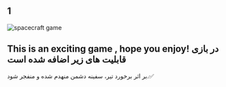 ## 1
![spacecraft game](https://user-images.githubusercontent.com/88204357/133434354-5487ed11-b69a-4820-83b1-b137af04ab06.png)
## This is an exciting game , hope you enjoy! در بازی قابلیت های زیر اضافه شده است
بر اثر برخورد تیر، سفینه دشمن منهدم شده و منفجر شود.✅
